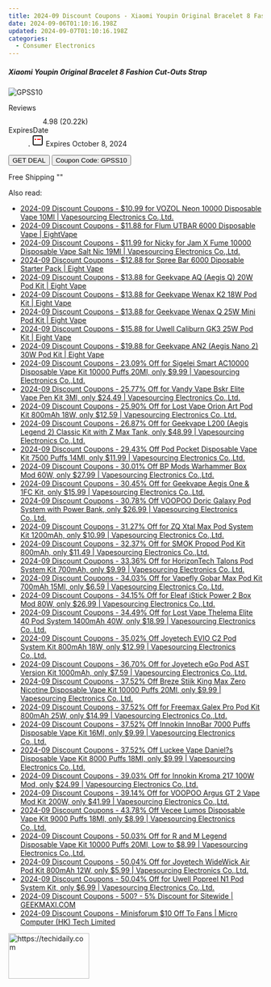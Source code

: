 ```yaml
---
title: 2024-09 Discount Coupons - Xiaomi Youpin Original Bracelet 8 Fashion Cut-Outs Strap | Gshopper
date: 2024-09-06T01:10:16.198Z
updated: 2024-09-07T01:10:16.198Z
categories:
  - Consumer Electronics
---
```



<div class="max-w-4xl mx-auto grid grid-cols-1 lg:max-w-5xl lg:gap-x-20 lg:grid-cols-2">
  <div class="relative p-3 col-start-1 row-start-1 flex flex-col-reverse rounded-lg bg-gradient-to-t from-black/75 via-black/0 sm:bg-none sm:row-start-2 sm:p-0 lg:row-start-1">
    <h5 class="mt-1 text-lg font-semibold text-white sm:text-slate-900 md:text-2xl dark:sm:text-white">Xiaomi Youpin Original Bracelet 8 Fashion Cut-Outs Strap</h5>
  </div>
  
  <div class="col-start-1 col-end-3 row-start-1 grid gap-4 sm:mb-6 sm:grid-cols-4 lg:col-start-2 lg:row-span-6 lg:row-end-6 lg:mb-0 lg:gap-6">
      <img src="&quot;&quot;" onClick="javascript:window.open(decodeURIComponent('%22https%3A%2F%2Fwww.shareasale.com%2Fu.cfm%3Fd%3D1118490%26m%3D97331%26u%3D4338022%22'), '_blank');void(0);" alt="GPSS10" class="h-60 w-full rounded-lg object-cover sm:col-span-2 sm:h-52 lg:col-span-full" loading="lazy" />
    
  </div>
  <dl class="row-start-2 mt-4 flex items-center text-xs font-medium sm:row-start-3 sm:mt-1 md:mt-2.5 lg:row-start-2">
    <dt class="sr-only">Reviews</dt>
    <dd class="flex items-center text-indigo-600 dark:text-indigo-400">
      <svg width="24" height="24" fill="none" aria-hidden="true" class="mr-1 stroke-current dark:stroke-indigo-500">
        <path d="m12 5 2 5h5l-4 4 2.103 5L12 16l-5.103 3L9 14l-4-4h5l2-5Z" stroke-width="2" stroke-linecap="round" stroke-linejoin="round" />
      </svg>
      <span>4.98 <span class="font-normal text-slate-400">(20.22k)</span></span>
    </dd>
    <dt class="sr-only">ExpiresDate</dt>
    <dd class="flex items-center">
      <svg width="2" height="2" aria-hidden="true" fill="currentColor" class="mx-3 text-slate-300">
        <circle cx="1" cy="1" r="1" />
      </svg>
      <svg width="24" height="24" viewBox="0 0 24 24" fill="none" stroke="currentColor" stroke-width="2">
        <rect x="3" y="3" width="18" height="18" rx="2" fill="#fff" />
        <path d="M6 10L18 10" stroke="red" stroke-width="2" fill="none" />
        <path d="M10 6L10 18" stroke="#fff" stroke-width="2" fill="none" />
      </svg>
      Expires October 8, 2024    </dd>
  </dl>
  <div class="col-start-1 row-start-3 mt-4 self-center sm:col-start-2 sm:row-span-2 sm:row-start-2 sm:mt-0 lg:col-start-1 lg:row-start-3 lg:row-end-4 lg:mt-6">
    <button type="button" onClick="javascript:window.open(decodeURIComponent('%22https%3A%2F%2Fwww.shareasale.com%2Fu.cfm%3Fd%3D1118490%26m%3D97331%26u%3D4338022%22'), '_blank');void(0);" class="rounded-lg bg-red-600 px-3 py-2 text-sm font-medium leading-6 text-white">GET DEAL</button>
    <button type="button" onClick="javascript:window.open(decodeURIComponent('%22https%3A%2F%2Fwww.shareasale.com%2Fu.cfm%3Fd%3D1118490%26m%3D97331%26u%3D4338022%22'), '_blank');void(0);" class="border-dashed border-2 border-indigo-600 bg-green-100 text-sm leading-6 font-medium py-2 px-3 rounded-lg">Coupon Code: GPSS10</button>
  </div>
  <p class="col-start-1 mt-4 text-sm leading-6 sm:col-span-2 lg:col-span-1 lg:row-start-4 lg:mt-6 dark:text-slate-400">
    Free Shipping 
""  </p>
</div>
<span class="atpl-alsoreadstyle">Also read:</span>
<div><ul>
<li><a href="https://coupons.techidaily.com/coupon-1085667-share-90958-sale/"><u>2024-09 Discount Coupons - $10.99 for VOZOL Neon 10000 Disposable Vape 10Ml | Vapesourcing Electronics Co.,Ltd.</u></a></li>
<li><a href="https://coupons.techidaily.com/coupon-1082224-share-59344-sale/"><u>2024-09 Discount Coupons - $11.88 for Flum UTBAR 6000 Disposable Vape | EightVape</u></a></li>
<li><a href="https://coupons.techidaily.com/coupon-1086091-share-90958-sale/"><u>2024-09 Discount Coupons - $11.99 for Nicky for Jam X Fume 10000 Disposable Vape Salt Nic 19Ml | Vapesourcing Electronics Co.,Ltd.</u></a></li>
<li><a href="https://coupons.techidaily.com/coupon-1084492-share-59344-sale/"><u>2024-09 Discount Coupons - $12.88 for Spree Bar 6000 Diposable Starter Pack | Eight Vape</u></a></li>
<li><a href="https://coupons.techidaily.com/coupon-1084856-share-59344-sale/"><u>2024-09 Discount Coupons - $13.88 for Geekvape AQ (Aegis Q) 20W Pod Kit | Eight Vape</u></a></li>
<li><a href="https://coupons.techidaily.com/coupon-1084857-share-59344-sale/"><u>2024-09 Discount Coupons - $13.88 for Geekvape Wenax K2 18W Pod Kit | Eight Vape</u></a></li>
<li><a href="https://coupons.techidaily.com/coupon-1084855-share-59344-sale/"><u>2024-09 Discount Coupons - $13.88 for Geekvape Wenax Q 25W Mini Pod Kit | Eight Vape</u></a></li>
<li><a href="https://coupons.techidaily.com/coupon-1084859-share-59344-sale/"><u>2024-09 Discount Coupons - $15.88 for Uwell Caliburn GK3 25W Pod Kit | Eight Vape</u></a></li>
<li><a href="https://coupons.techidaily.com/coupon-1084854-share-59344-sale/"><u>2024-09 Discount Coupons - $19.88 for Geekvape AN2 (Aegis Nano 2) 30W Pod Kit | Eight Vape</u></a></li>
<li><a href="https://coupons.techidaily.com/coupon-1056956-share-90958-sale/"><u>2024-09 Discount Coupons - 23.09% Off for Sigelei Smart AC10000 Disposable Vape Kit 10000 Puffs 20Ml, only $9.99 | Vapesourcing Electronics Co.,Ltd.</u></a></li>
<li><a href="https://coupons.techidaily.com/coupon-969310-share-90958-sale/"><u>2024-09 Discount Coupons - 25.77% Off for Vandy Vape Bskr Elite Vape Pen Kit 3Ml, only $24.49 | Vapesourcing Electronics Co.,Ltd.</u></a></li>
<li><a href="https://coupons.techidaily.com/coupon-948205-share-90958-sale/"><u>2024-09 Discount Coupons - 25.90% Off for Lost Vape Orion Art Pod Kit 800mAh 18W, only $12.59 | Vapesourcing Electronics Co.,Ltd.</u></a></li>
<li><a href="https://coupons.techidaily.com/coupon-968346-share-90958-sale/"><u>2024-09 Discount Coupons - 26.87% Off for Geekvape L200 (Aegis Legend 2) Classic Kit with Z Max Tank, only $48.99 | Vapesourcing Electronics Co.,Ltd.</u></a></li>
<li><a href="https://coupons.techidaily.com/coupon-1020004-share-90958-sale/"><u>2024-09 Discount Coupons - 29.43% Off Pod Pocket Disposable Vape Kit 7500 Puffs 14Ml, only $11.99 | Vapesourcing Electronics Co.,Ltd.</u></a></li>
<li><a href="https://coupons.techidaily.com/coupon-1086043-share-90958-sale/"><u>2024-09 Discount Coupons - 30.01% Off BP Mods Warhammer Box Mod 60W, only $27.99 | Vapesourcing Electronics Co.,Ltd.</u></a></li>
<li><a href="https://coupons.techidaily.com/coupon-864033-share-90958-sale/"><u>2024-09 Discount Coupons - 30.45% Off for Geekvape Aegis One & 1FC Kit, only $15.99 | Vapesourcing Electronics Co.,Ltd.</u></a></li>
<li><a href="https://coupons.techidaily.com/coupon-1085393-share-90958-sale/"><u>2024-09 Discount Coupons - 30.78% Off VOOPOO Doric Galaxy Pod System with Power Bank, only $26.99 | Vapesourcing Electronics Co.,Ltd.</u></a></li>
<li><a href="https://coupons.techidaily.com/coupon-1086090-share-90958-sale/"><u>2024-09 Discount Coupons - 31.27% Off for ZQ Xtal Max Pod System Kit 1200mAh, only $10.99 | Vapesourcing Electronics Co.,Ltd.</u></a></li>
<li><a href="https://coupons.techidaily.com/coupon-980594-share-90958-sale/"><u>2024-09 Discount Coupons - 32.37% Off for SMOK Propod Pod Kit 800mAh, only $11.49 | Vapesourcing Electronics Co.,Ltd.</u></a></li>
<li><a href="https://coupons.techidaily.com/coupon-1086089-share-90958-sale/"><u>2024-09 Discount Coupons - 33.36% Off for HorizonTech Talons Pod System Kit 700mAh, only $9.99 | Vapesourcing Electronics Co.,Ltd.</u></a></li>
<li><a href="https://coupons.techidaily.com/coupon-1003231-share-90958-sale/"><u>2024-09 Discount Coupons - 34.03% Off for Vapefly Gobar Max Pod Kit 700mAh 15Ml, only $6.59 | Vapesourcing Electronics Co.,Ltd.</u></a></li>
<li><a href="https://coupons.techidaily.com/coupon-894397-share-90958-sale/"><u>2024-09 Discount Coupons - 34.15% Off for Eleaf iStick Power 2 Box Mod 80W, only $26.99 | Vapesourcing Electronics Co.,Ltd.</u></a></li>
<li><a href="https://coupons.techidaily.com/coupon-1076838-share-90958-sale/"><u>2024-09 Discount Coupons - 34.49% Off for Lost Vape Thelema Elite 40 Pod System 1400mAh 40W, only $18.99 | Vapesourcing Electronics Co.,Ltd.</u></a></li>
<li><a href="https://coupons.techidaily.com/coupon-939606-share-90958-sale/"><u>2024-09 Discount Coupons - 35.02% Off Joyetech EVIO C2 Pod System Kit 800mAh 18W, only $12.99 | Vapesourcing Electronics Co.,Ltd.</u></a></li>
<li><a href="https://coupons.techidaily.com/coupon-789445-share-90958-sale/"><u>2024-09 Discount Coupons - 36.70% Off for Joyetech eGo Pod AST Version Kit 1000mAh, only $7.59 | Vapesourcing Electronics Co.,Ltd.</u></a></li>
<li><a href="https://coupons.techidaily.com/coupon-1056749-share-90958-sale/"><u>2024-09 Discount Coupons - 37.52% Off Breze Stiik King Max Zero Nicotine Disposable Vape Kit 10000 Puffs 20Ml, only $9.99 | Vapesourcing Electronics Co.,Ltd.</u></a></li>
<li><a href="https://coupons.techidaily.com/coupon-1003685-share-90958-sale/"><u>2024-09 Discount Coupons - 37.52% Off for Freemax Galex Pro Pod Kit 800mAh 25W, only $14.99 | Vapesourcing Electronics Co.,Ltd.</u></a></li>
<li><a href="https://coupons.techidaily.com/coupon-1050871-share-90958-sale/"><u>2024-09 Discount Coupons - 37.52% Off Innokin InnoBar 7000 Puffs Disposable Vape Kit 16Ml, only $9.99 | Vapesourcing Electronics Co.,Ltd.</u></a></li>
<li><a href="https://coupons.techidaily.com/coupon-1054053-share-90958-sale/"><u>2024-09 Discount Coupons - 37.52% Off Luckee Vape Daniel?s Disposable Vape Kit 8000 Puffs 18Ml, only $9.99 | Vapesourcing Electronics Co.,Ltd.</u></a></li>
<li><a href="https://coupons.techidaily.com/coupon-872378-share-90958-sale/"><u>2024-09 Discount Coupons - 39.03% Off for Innokin Kroma 217 100W Mod, only $24.99 | Vapesourcing Electronics Co.,Ltd.</u></a></li>
<li><a href="https://coupons.techidaily.com/coupon-899033-share-90958-sale/"><u>2024-09 Discount Coupons - 39.14% Off for VOOPOO Argus GT 2 Vape Mod Kit 200W, only $41.99 | Vapesourcing Electronics Co.,Ltd.</u></a></li>
<li><a href="https://coupons.techidaily.com/coupon-1050196-share-90958-sale/"><u>2024-09 Discount Coupons - 43.78% Off Vecee Lumos Disposable Vape Kit 9000 Puffs 18Ml, only $8.99 | Vapesourcing Electronics Co.,Ltd.</u></a></li>
<li><a href="https://coupons.techidaily.com/coupon-997083-share-90958-sale/"><u>2024-09 Discount Coupons - 50.03% Off for R and M Legend Disposable Vape Kit 10000 Puffs 20Ml, Low to $8.99 | Vapesourcing Electronics Co.,Ltd.</u></a></li>
<li><a href="https://coupons.techidaily.com/coupon-1017191-share-90958-sale/"><u>2024-09 Discount Coupons - 50.04% Off for Joyetech WideWick Air Pod Kit 800mAh 12W, only $5.99 | Vapesourcing Electronics Co.,Ltd.</u></a></li>
<li><a href="https://coupons.techidaily.com/coupon-883099-share-90958-sale/"><u>2024-09 Discount Coupons - 50.04% Off for Uwell Popreel N1 Pod System Kit, only $6.99 | Vapesourcing Electronics Co.,Ltd.</u></a></li>
<li><a href="https://coupons.techidaily.com/coupon-843488-share-77450-sale/"><u>2024-09 Discount Coupons - 500? - 5% Discount for Sitewide | GEEKMAXI.COM</u></a></li>
<li><a href="https://coupons.techidaily.com/coupon-1065186-share-101288-sale/"><u>2024-09 Discount Coupons - Minisforum $10 Off To Fans | Micro Computer (HK) Tech Limited</u></a></li>
</ul></div>

<ins class="adsbygoogle"
      style="display:block"
      data-ad-client="ca-pub-7571918770474297"
      data-ad-slot="8358498916"
      data-ad-format="auto"
      data-full-width-responsive="true"></ins>
<!-- affiliate ads begin -->
<a href="https://aligracehair.sjv.io/c/5597632/2135366/19272" target="_top" id="2135366">
  <img src="//a.impactradius-go.com/display-ad/19272-2135366" border="0" alt="https://techidaily.com" width="160" height="90"/>
</a>
<img height="0" width="0" src="https://aligracehair.sjv.io/i/5597632/2135366/19272" style="position:absolute;visibility:hidden;" border="0" />
<!-- affiliate ads end -->